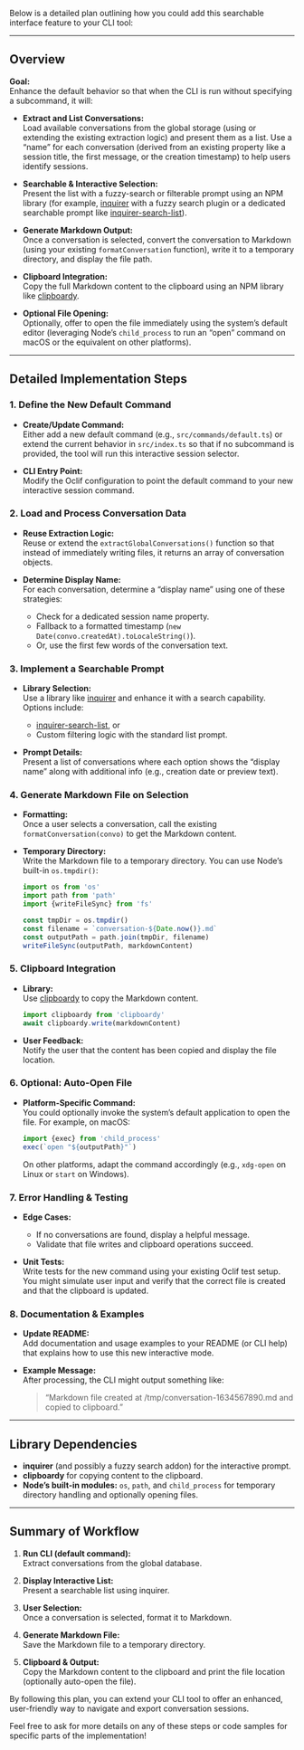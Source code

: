Below is a detailed plan outlining how you could add this searchable interface feature to your CLI tool:

---

## Overview

**Goal:**  
Enhance the default behavior so that when the CLI is run without specifying a subcommand, it will:

- **Extract and List Conversations:**  
  Load available conversations from the global storage (using or extending the existing extraction logic) and present them as a list. Use a “name” for each conversation (derived from an existing property like a session title, the first message, or the creation timestamp) to help users identify sessions.

- **Searchable & Interactive Selection:**  
  Present the list with a fuzzy-search or filterable prompt using an NPM library (for example, [inquirer](https://www.npmjs.com/package/inquirer) with a fuzzy search plugin or a dedicated searchable prompt like [inquirer-search-list](https://www.npmjs.com/package/inquirer-search-list)).

- **Generate Markdown Output:**  
  Once a conversation is selected, convert the conversation to Markdown (using your existing `formatConversation` function), write it to a temporary directory, and display the file path.

- **Clipboard Integration:**  
  Copy the full Markdown content to the clipboard using an NPM library like [clipboardy](https://www.npmjs.com/package/clipboardy).

- **Optional File Opening:**  
  Optionally, offer to open the file immediately using the system’s default editor (leveraging Node’s `child_process` to run an “open” command on macOS or the equivalent on other platforms).

---

## Detailed Implementation Steps

### 1. **Define the New Default Command**

- **Create/Update Command:**  
  Either add a new default command (e.g., `src/commands/default.ts`) or extend the current behavior in `src/index.ts` so that if no subcommand is provided, the tool will run this interactive session selector.

- **CLI Entry Point:**  
  Modify the Oclif configuration to point the default command to your new interactive session command.

### 2. **Load and Process Conversation Data**

- **Reuse Extraction Logic:**  
  Reuse or extend the `extractGlobalConversations()` function so that instead of immediately writing files, it returns an array of conversation objects.

- **Determine Display Name:**  
  For each conversation, determine a “display name” using one of these strategies:
  - Check for a dedicated session name property.
  - Fallback to a formatted timestamp (`new Date(convo.createdAt).toLocaleString()`).
  - Or, use the first few words of the conversation text.

### 3. **Implement a Searchable Prompt**

- **Library Selection:**  
  Use a library like [inquirer](https://www.npmjs.com/package/inquirer) and enhance it with a search capability. Options include:
  - [inquirer-search-list](https://www.npmjs.com/package/inquirer-search-list), or
  - Custom filtering logic with the standard list prompt.
  
- **Prompt Details:**  
  Present a list of conversations where each option shows the “display name” along with additional info (e.g., creation date or preview text).

### 4. **Generate Markdown File on Selection**

- **Formatting:**  
  Once a user selects a conversation, call the existing `formatConversation(convo)` to get the Markdown content.

- **Temporary Directory:**  
  Write the Markdown file to a temporary directory. You can use Node’s built-in `os.tmpdir()`:
  
  ```js
  import os from 'os'
  import path from 'path'
  import {writeFileSync} from 'fs'
  
  const tmpDir = os.tmpdir()
  const filename = `conversation-${Date.now()}.md`
  const outputPath = path.join(tmpDir, filename)
  writeFileSync(outputPath, markdownContent)
  ```

### 5. **Clipboard Integration**

- **Library:**  
  Use [clipboardy](https://www.npmjs.com/package/clipboardy) to copy the Markdown content.
  
  ```js
  import clipboardy from 'clipboardy'
  await clipboardy.write(markdownContent)
  ```

- **User Feedback:**  
  Notify the user that the content has been copied and display the file location.

### 6. **Optional: Auto-Open File**

- **Platform-Specific Command:**  
  You could optionally invoke the system’s default application to open the file. For example, on macOS:
  
  ```js
  import {exec} from 'child_process'
  exec(`open "${outputPath}"`)
  ```
  
  On other platforms, adapt the command accordingly (e.g., `xdg-open` on Linux or `start` on Windows).

### 7. **Error Handling & Testing**

- **Edge Cases:**  
  - If no conversations are found, display a helpful message.
  - Validate that file writes and clipboard operations succeed.
  
- **Unit Tests:**  
  Write tests for the new command using your existing Oclif test setup. You might simulate user input and verify that the correct file is created and that the clipboard is updated.

### 8. **Documentation & Examples**

- **Update README:**  
  Add documentation and usage examples to your README (or CLI help) that explains how to use this new interactive mode.

- **Example Message:**  
  After processing, the CLI might output something like:
  > “Markdown file created at /tmp/conversation-1634567890.md and copied to clipboard.”

---

## Library Dependencies

- **inquirer** (and possibly a fuzzy search addon) for the interactive prompt.
- **clipboardy** for copying content to the clipboard.
- **Node’s built-in modules:** `os`, `path`, and `child_process` for temporary directory handling and optionally opening files.

---

## Summary of Workflow

1. **Run CLI (default command):**  
   Extract conversations from the global database.
   
2. **Display Interactive List:**  
   Present a searchable list using inquirer.

3. **User Selection:**  
   Once a conversation is selected, format it to Markdown.

4. **Generate Markdown File:**  
   Save the Markdown file to a temporary directory.

5. **Clipboard & Output:**  
   Copy the Markdown content to the clipboard and print the file location (optionally auto-open the file).

By following this plan, you can extend your CLI tool to offer an enhanced, user-friendly way to navigate and export conversation sessions.

Feel free to ask for more details on any of these steps or code samples for specific parts of the implementation!